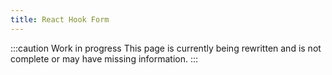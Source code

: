 ```yaml
---
title: React Hook Form
---
```


:::caution Work in progress
This page is currently being rewritten and is not complete or may have missing information.
:::